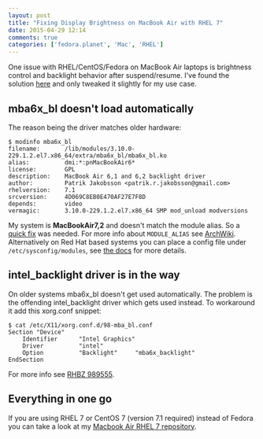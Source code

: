 ```yaml
---
layout: post
title: "Fixing Display Brightness on MacBook Air with RHEL 7"
date: 2015-04-29 12:14
comments: true
categories: ['fedora.planet', 'Mac', 'RHEL']
---
```


One issue with RHEL/CentOS/Fedora on MacBook Air laptops is brightness control
and backlight behavior after suspend/resume. I've found the solution 
[here](http://mattoncloud.org/2014/02/05/fedora-20-on-a-macbook-air/)
and only tweaked it slightly for my use case.

mba6x_bl doesn't load automatically
-----------------------------------

The reason being the driver matches older hardware:

    $ modinfo mba6x_bl
    filename:       /lib/modules/3.10.0-229.1.2.el7.x86_64/extra/mba6x_bl/mba6x_bl.ko
    alias:          dmi:*:pnMacBookAir6*
    license:        GPL
    description:    MacBook Air 6,1 and 6,2 backlight driver
    author:         Patrik Jakobsson <patrik.r.jakobsson@gmail.com>
    rhelversion:    7.1
    srcversion:     4D069C8EB0E470AF27E7F8D
    depends:        video
    vermagic:       3.10.0-229.1.2.el7.x86_64 SMP mod_unload modversions 

My system is **MacBookAir7,2** and doesn't match the module alias. So a 
[quick fix](https://github.com/patjak/mba6x_bl/pull/25) was needed.
For more info about `MODULE_ALIAS` see
[ArchWiki](https://wiki.archlinux.org/index.php/Modalias).
Alternatively on Red Hat based systems you can place a config file
under `/etc/sysconfig/modules`, see 
[the docs](https://access.redhat.com/documentation/en-US/Red_Hat_Enterprise_Linux/6/html/Deployment_Guide/sec-Persistent_Module_Loading.html)
for more details.


intel_backlight driver is in the way
------------------------------------

On older systems mba6x_bl doesn't get used automatically. The problem is the offending
intel_backlight driver which gets used instead. To workaround it add this xorg.conf snippet:

    $ cat /etc/X11/xorg.conf.d/98-mba_bl.conf
    Section "Device"
        Identifier      "Intel Graphics"
        Driver          "intel"
        Option          "Backlight"     "mba6x_backlight"
    EndSection


For more info see [RHBZ 989555](https://bugzilla.redhat.com/show_bug.cgi?id=989555#c19).


Everything in one go
--------------------

If you are using RHEL 7 or CentOS 7 (version 7.1 required) instead of Fedora you can take
a look at my [Macbook Air RHEL 7 repository](/blog/2015/04/29/rhel-7-repository-for-macbook-air/).
